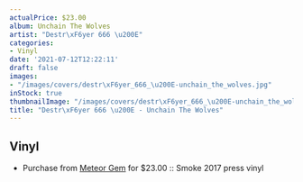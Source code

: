 ```yaml
---
actualPrice: $23.00
album: Unchain The Wolves
artist: "Destr\xF6yer 666 \u200E"
categories:
- Vinyl
date: '2021-07-12T12:22:11'
draft: false
images:
- "/images/covers/destr\xF6yer_666_\u200E-unchain_the_wolves.jpg"
inStock: true
thumbnailImage: "/images/covers/destr\xF6yer_666_\u200E-unchain_the_wolves-thumb.jpg"
title: "Destr\xF6yer 666 \u200E - Unchain The Wolves"
---
```


## Vinyl
* Purchase from [Meteor Gem](https://meteor-gem.com/products/destroyer-666-unchain-the-wolves) for $23.00 :: Smoke 2017 press vinyl
